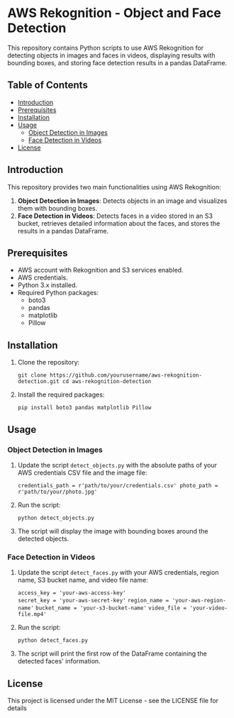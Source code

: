 

# AWS Rekognition - Object and Face Detection

This repository contains Python scripts to use AWS Rekognition for detecting objects in images and faces in videos, displaying results with bounding boxes, and storing face detection results in a pandas DataFrame.

## Table of Contents

- [Introduction](#introduction)
- [Prerequisites](#prerequisites)
- [Installation](#installation)
- [Usage](#usage)
    - [Object Detection in Images](#object-detection-in-images)
    - [Face Detection in Videos](#face-detection-in-videos)
- [License](#license)

## Introduction

This repository provides two main functionalities using AWS Rekognition:

1. **Object Detection in Images**: Detects objects in an image and visualizes them with bounding boxes.
2. **Face Detection in Videos**: Detects faces in a video stored in an S3 bucket, retrieves detailed information about the faces, and stores the results in a pandas DataFrame.

## Prerequisites

- AWS account with Rekognition and S3 services enabled.
- AWS credentials.
- Python 3.x installed.
- Required Python packages:
    - boto3
    - pandas
    - matplotlib
    - Pillow

## Installation

1. Clone the repository:
    
    `git clone https://github.com/yourusername/aws-rekognition-detection.git cd aws-rekognition-detection`
    
2. Install the required packages:
    
    `pip install boto3 pandas matplotlib Pillow`
    

## Usage

### Object Detection in Images

1. Update the script `detect_objects.py` with the absolute paths of your AWS credentials CSV file and the image file:
     
    `credentials_path = r'path/to/your/credentials.csv' photo_path = r'path/to/your/photo.jpg'`
    
2. Run the script:
    
    `python detect_objects.py`
    
3. The script will display the image with bounding boxes around the detected objects.
    

### Face Detection in Videos

1. Update the script `detect_faces.py` with your AWS credentials, region name, S3 bucket name, and video file name:
    
    
    `access_key = 'your-aws-access-key'`    
	`secret_key = 'your-aws-secret-key'`
    `region_name = 'your-aws-region-name'`
    `bucket_name = 'your-s3-bucket-name'`
    `video_file = 'your-video-file.mp4'`
    
2. Run the script:
    
	`python detect_faces.py`
    
3. The script will print the first row of the DataFrame containing the detected faces' information.
    

## License

This project is licensed under the MIT License - see the LICENSE file for details